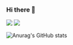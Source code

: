 ### Hi there 👋

<!--
**cjh8746/cjh8746** is a ✨ _special_ ✨ repository because its `README.md` (this file) appears on your GitHub profile.

Here are some ideas to get you started:

- 🔭 I’m currently working on ...
- 🌱 I’m currently learning ...
- 👯 I’m looking to collaborate on ...
- 🤔 I’m looking for help with ...
- 💬 Ask me about ...
- 📫 How to reach me: ...
- 😄 Pronouns: ...
- ⚡ Fun fact: ...
-->


<a href="https://gabby-oval-183.notion.site/91d7e2e727a84575a8c3bdbb41cac0b1" target="_blank"><img src="https://img.shields.io/badge/#000000?style=flat-square&logo=Notion&logoColor=white"/></a>
<a href="https://gabby-oval-183.notion.site/91d7e2e727a84575a8c3bdbb41cac0b1" target="_blank"><img src="https://img.shields.io/badge/notion-20c997?style=flat-square&logo=Vimeo&logoColor=white"/></a>





![Anurag's GitHub stats](https://github-readme-stats.vercel.app/api?username=cjh8746&show_icons=true&theme=radical)
